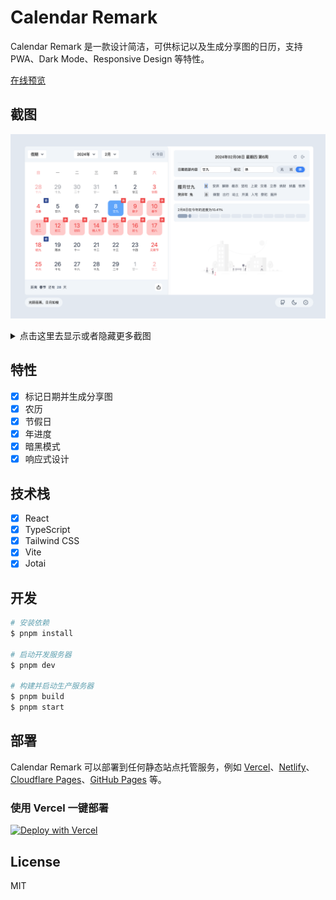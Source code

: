 # Calendar Remark

Calendar Remark 是一款设计简洁，可供标记以及生成分享图的日历，支持 PWA、Dark Mode、Responsive Design 等特性。

[在线预览](https://calendar.xym.im/)

## 截图

![Screenshot-1](./screenshots/screenshot-1.png)

<details>
  <summary>点击这里去显示或者隐藏更多截图</summary>
  <img src="./screenshots/screenshot-2.jpeg" />
  <img src="./screenshots/screenshot-3.png" />
</details>

## 特性

- [x] 标记日期并生成分享图
- [x] 农历
- [x] 节假日
- [x] 年进度
- [x] 暗黑模式
- [x] 响应式设计

## 技术栈

- [x] React
- [x] TypeScript
- [x] Tailwind CSS
- [x] Vite
- [x] Jotai

## 开发

```bash
# 安装依赖
$ pnpm install

# 启动开发服务器
$ pnpm dev

# 构建并启动生产服务器
$ pnpm build
$ pnpm start
```

## 部署

Calendar Remark 可以部署到任何静态站点托管服务，例如 [Vercel](https://vercel.com/)、[Netlify](https://www.netlify.com/)、[Cloudflare Pages](https://pages.cloudflare.com/)、[GitHub Pages](https://pages.github.com/) 等。

### 使用 Vercel 一键部署

[![Deploy with Vercel](https://vercel.com/button)](https://vercel.com/new/clone?repository-url=https%3A%2F%2Fgithub.com%2Fxyxc0673%2Fcalendar-remark)

## License

MIT
